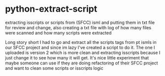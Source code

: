 # python-extract-script
extracting isscripts or scripts from (SFCC) isml and putting them in txt file for review and change, also creating a txt file with log of how many files were scanned and how many scripts were extracted

Long story short I had to go and extract all the scripts tags from pt ismls in our SFCC project and since im lazy I've created a script to do it. The one I uploaded is version 2 which is more clean and extracting isscripts because I just change it to see how many it will get. 
It's nice little experiment that maybe someone can use if they are doing refactoring of their SFCC project and want to clean some scripts or isscripts logic
